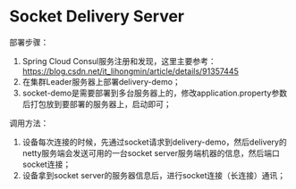 # Socket Delivery Server

部署步骤：
1. Spring Cloud Consul服务注册和发现，这里主要参考：
https://blog.csdn.net/it_lihongmin/article/details/91357445
2. 在集群Leader服务器上部署delivery-demo；
3. socket-demo是需要部署到多台服务器上的，修改application.property参数后打包放到要部署的服务器上，启动即可；

调用方法：
1. 设备每次连接的时候，先通过socket请求到delivery-demo，然后delivery的netty服务端会发送可用的一台socket server服务端机器的信息，然后端口socket连接；
2. 设备拿到socket server的服务器信息后，进行socket连接（长连接）通讯；
